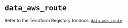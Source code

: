 # `data_aws_route`

Refer to the Terraform Registory for docs: [`data_aws_route`](https://registry.terraform.io/providers/hashicorp/aws/4.66.0/docs/data-sources/route).
